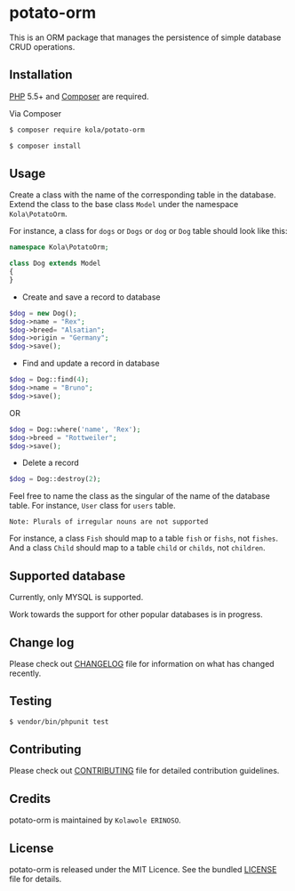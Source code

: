# potato-orm

This is an ORM package that manages the persistence of simple database CRUD operations.

## Installation

[PHP](https://php.net) 5.5+ and [Composer](https://getcomposer.org) are required.

Via Composer

``` bash
$ composer require kola/potato-orm
```

``` bash
$ composer install
```

## Usage

Create a class with the name of the corresponding table in the database. Extend the class to the base class `Model` under the namespace `Kola\PotatoOrm`.

For instance, a class for `dogs` or `Dogs` or `dog` or `Dog` table should look like this:

``` php
namespace Kola\PotatoOrm;

class Dog extends Model
{
}
```

* Create and save a record to database

``` php
$dog = new Dog();
$dog->name = "Rex";
$dog->breed= "Alsatian";
$dog->origin = "Germany";
$dog->save();
```

* Find and update a record in database

``` php
$dog = Dog::find(4);
$dog->name = "Bruno";
$dog->save();
```

OR

``` php
$dog = Dog::where('name', 'Rex');
$dog->breed = "Rottweiler";
$dog->save();
```


* Delete a record

``` php
$dog = Dog::destroy(2);
```

Feel free to name the class as the singular of the name of the database table. For instance, `User` class for `users` table.

`Note: Plurals of irregular nouns are not supported`

For instance, a class `Fish` should map to a table `fish` or `fishs`, not `fishes`. And a class `Child` should map to a table `child` or `childs`, not `children`.

## Supported database

Currently, only MYSQL is supported.

Work towards the support for other popular databases is in progress.

## Change log

Please check out [CHANGELOG](CHANGELOG.md) file for information on what has changed recently.

## Testing

``` bash
$ vendor/bin/phpunit test
```

## Contributing

Please check out [CONTRIBUTING](CONTRIBUTING.md) file for detailed contribution guidelines.

## Credits

potato-orm is maintained by `Kolawole ERINOSO`.

## License

potato-orm is released under the MIT Licence. See the bundled [LICENSE](LICENSE.md) file for details.
